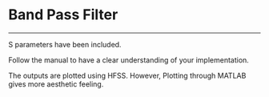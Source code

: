 # Band Pass Filter
-------------------------------------------------------  
S parameters have been included. 

Follow the manual to have a clear understanding of your implementation.  

The outputs are plotted using HFSS. However, Plotting through MATLAB gives more aesthetic feeling.  
